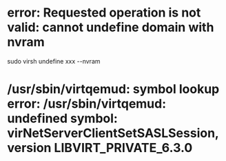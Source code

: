 # error: Requested operation is not valid: cannot undefine domain with nvram
sudo virsh undefine xxx --nvram

# /usr/sbin/virtqemud: symbol lookup error: /usr/sbin/virtqemud: undefined symbol: virNetServerClientSetSASLSession, version LIBVIRT_PRIVATE_6.3.0








